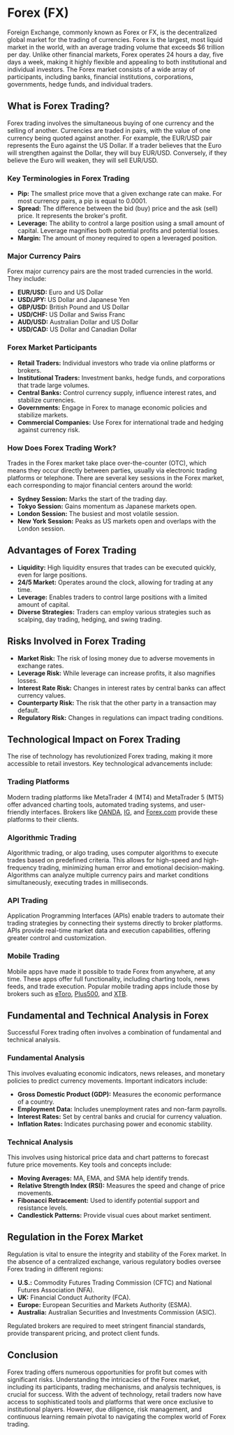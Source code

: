 # Forex (FX)

Foreign Exchange, commonly known as Forex or FX, is the decentralized global market for the trading of currencies. Forex is the largest, most liquid market in the world, with an average trading volume that exceeds $6 trillion per day. Unlike other financial markets, Forex operates 24 hours a day, five days a week, making it highly flexible and appealing to both institutional and individual investors. The Forex market consists of a wide array of participants, including banks, financial institutions, corporations, governments, hedge funds, and individual traders.

## What is Forex Trading?

Forex trading involves the simultaneous buying of one currency and the selling of another. Currencies are traded in pairs, with the value of one currency being quoted against another. For example, the EUR/USD pair represents the Euro against the US Dollar. If a trader believes that the Euro will strengthen against the Dollar, they will buy EUR/USD. Conversely, if they believe the Euro will weaken, they will sell EUR/USD.

### Key Terminologies in Forex Trading

- **Pip:** The smallest price move that a given exchange rate can make. For most currency pairs, a pip is equal to 0.0001.
- **Spread:** The difference between the bid (buy) price and the ask (sell) price. It represents the broker's profit.
- **Leverage:** The ability to control a large position using a small amount of capital. Leverage magnifies both potential profits and potential losses.
- **Margin:** The amount of money required to open a leveraged position.
  
### Major Currency Pairs

Forex major currency pairs are the most traded currencies in the world. They include:

- **EUR/USD:** Euro and US Dollar
- **USD/JPY:** US Dollar and Japanese Yen
- **GBP/USD:** British Pound and US Dollar
- **USD/CHF:** US Dollar and Swiss Franc
- **AUD/USD:** Australian Dollar and US Dollar
- **USD/CAD:** US Dollar and Canadian Dollar

### Forex Market Participants

- **Retail Traders:** Individual investors who trade via online platforms or brokers.
- **Institutional Traders:** Investment banks, hedge funds, and corporations that trade large volumes.
- **Central Banks:** Control currency supply, influence interest rates, and stabilize currencies.
- **Governments:** Engage in Forex to manage economic policies and stabilize markets.
- **Commercial Companies:** Use Forex for international trade and hedging against currency risk.

### How Does Forex Trading Work?

Trades in the Forex market take place over-the-counter (OTC), which means they occur directly between parties, usually via electronic trading platforms or telephone. There are several key sessions in the Forex market, each corresponding to major financial centers around the world:

- **Sydney Session:** Marks the start of the trading day.
- **Tokyo Session:** Gains momentum as Japanese markets open.
- **London Session:** The busiest and most volatile session.
- **New York Session:** Peaks as US markets open and overlaps with the London session.

## Advantages of Forex Trading

- **Liquidity:** High liquidity ensures that trades can be executed quickly, even for large positions.
- **24/5 Market:** Operates around the clock, allowing for trading at any time.
- **Leverage:** Enables traders to control large positions with a limited amount of capital.
- **Diverse Strategies:** Traders can employ various strategies such as scalping, day trading, hedging, and swing trading.

## Risks Involved in Forex Trading

- **Market Risk:** The risk of losing money due to adverse movements in exchange rates.
- **Leverage Risk:** While leverage can increase profits, it also magnifies losses.
- **Interest Rate Risk:** Changes in interest rates by central banks can affect currency values.
- **Counterparty Risk:** The risk that the other party in a transaction may default.
- **Regulatory Risk:** Changes in regulations can impact trading conditions.

## Technological Impact on Forex Trading

The rise of technology has revolutionized Forex trading, making it more accessible to retail investors. Key technological advancements include:

### Trading Platforms

Modern trading platforms like MetaTrader 4 (MT4) and MetaTrader 5 (MT5) offer advanced charting tools, automated trading systems, and user-friendly interfaces. Brokers like [OANDA](https://www.oanda.com/), [IG](https://www.ig.com/), and [Forex.com](https://www.forex.com/) provide these platforms to their clients.

### Algorithmic Trading

Algorithmic trading, or algo trading, uses computer algorithms to execute trades based on predefined criteria. This allows for high-speed and high-frequency trading, minimizing human error and emotional decision-making. Algorithms can analyze multiple currency pairs and market conditions simultaneously, executing trades in milliseconds.

### API Trading

Application Programming Interfaces (APIs) enable traders to automate their trading strategies by connecting their systems directly to broker platforms. APIs provide real-time market data and execution capabilities, offering greater control and customization.

### Mobile Trading

Mobile apps have made it possible to trade Forex from anywhere, at any time. These apps offer full functionality, including charting tools, news feeds, and trade execution. Popular mobile trading apps include those by brokers such as [eToro](https://www.etoro.com/), [Plus500](https://www.plus500.com/), and [XTB](https://www.xtb.com/).

## Fundamental and Technical Analysis in Forex

Successful Forex trading often involves a combination of fundamental and technical analysis.

### Fundamental Analysis

This involves evaluating economic indicators, news releases, and monetary policies to predict currency movements. Important indicators include:

- **Gross Domestic Product (GDP):** Measures the economic performance of a country.
- **Employment Data:** Includes unemployment rates and non-farm payrolls.
- **Interest Rates:** Set by central banks and crucial for currency valuation.
- **Inflation Rates:** Indicates purchasing power and economic stability.

### Technical Analysis

This involves using historical price data and chart patterns to forecast future price movements. Key tools and concepts include:

- **Moving Averages:** MA, EMA, and SMA help identify trends.
- **Relative Strength Index (RSI):** Measures the speed and change of price movements.
- **Fibonacci Retracement:** Used to identify potential support and resistance levels.
- **Candlestick Patterns:** Provide visual cues about market sentiment.

## Regulation in the Forex Market

Regulation is vital to ensure the integrity and stability of the Forex market. In the absence of a centralized exchange, various regulatory bodies oversee Forex trading in different regions:

- **U.S.:** Commodity Futures Trading Commission (CFTC) and National Futures Association (NFA).
- **UK:** Financial Conduct Authority (FCA).
- **Europe:** European Securities and Markets Authority (ESMA).
- **Australia:** Australian Securities and Investments Commission (ASIC).

Regulated brokers are required to meet stringent financial standards, provide transparent pricing, and protect client funds.

## Conclusion

Forex trading offers numerous opportunities for profit but comes with significant risks. Understanding the intricacies of the Forex market, including its participants, trading mechanisms, and analysis techniques, is crucial for success. With the advent of technology, retail traders now have access to sophisticated tools and platforms that were once exclusive to institutional players. However, due diligence, risk management, and continuous learning remain pivotal to navigating the complex world of Forex trading.